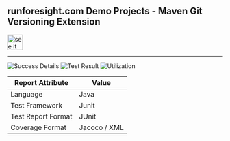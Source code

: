 
## runforesight.com Demo Projects - Maven Git Versioning Extension

<a href="https://foresight.thundra.live/repositories/github/runforesight-demo/maven-git-versioning-extension/workflow-runs">
  <img src="https://4750167.fs1.hubspotusercontent-na1.net/hubfs/4750167/foresight-live-badge-72.png" height="36" alt="see it on foresight" />
</a>

---
![Success Details](https://api-public.service.runforesight.us/api/v1/badge/success?repoId=f29e33fe-1c25-4f83-b335-1d62a1fa5f30)
![Test Result](https://api-public.service.runforesight.us/api/v1/badge/test?repoId=f29e33fe-1c25-4f83-b335-1d62a1fa5f30)
![Utilization](https://api-public.service.runforesight.us/api/v1/badge/utilization?repoId=f29e33fe-1c25-4f83-b335-1d62a1fa5f30)


| Report Attribute  | Value   | 
|---|---|
| Language  | Java |
| Test Framework  | Junit |
| Test Report Format | JUnit |
| Coverage Format | Jacoco / XML  |

